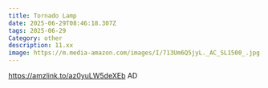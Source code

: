 ```yaml
---
title: Tornado Lamp
date: 2025-06-29T08:46:18.307Z
tags: 2025-06-29
Category: other
description: 11.xx
image: https://m.media-amazon.com/images/I/713Um6Q5jyL._AC_SL1500_.jpg
---
```

https://amzlink.to/az0yuLW5deXEb
AD